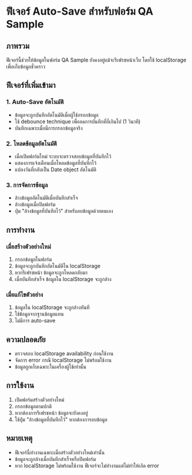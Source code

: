 # ฟีเจอร์ Auto-Save สำหรับฟอร์ม QA Sample

## ภาพรวม
ฟีเจอร์นี้ช่วยให้ข้อมูลในฟอร์ม QA Sample ยังคงอยู่แม้จะรีเฟรชหน้าเว็บ โดยใช้ localStorage เพื่อเก็บข้อมูลชั่วคราว

## ฟีเจอร์ที่เพิ่มเข้ามา

### 1. Auto-Save อัตโนมัติ
- ข้อมูลจะถูกบันทึกอัตโนมัติเมื่อผู้ใช้กรอกข้อมูล
- ใช้ debounce technique เพื่อลดการบันทึกที่ถี่เกินไป (1 วินาที)
- บันทึกเฉพาะเมื่อมีการกรอกข้อมูลจริง

### 2. โหลดข้อมูลอัตโนมัติ
- เมื่อเปิดฟอร์มใหม่ ระบบจะตรวจสอบข้อมูลที่บันทึกไว้
- แสดงการแจ้งเตือนเมื่อโหลดข้อมูลที่บันทึกไว้
- แปลงวันที่กลับเป็น Date object อัตโนมัติ

### 3. การจัดการข้อมูล
- ล้างข้อมูลอัตโนมัติเมื่อบันทึกสำเร็จ
- ล้างข้อมูลเมื่อปิดฟอร์ม
- ปุ่ม "ล้างข้อมูลที่บันทึกไว้" สำหรับลบข้อมูลด้วยตนเอง

## การทำงาน

### เมื่อสร้างตัวอย่างใหม่
1. กรอกข้อมูลในฟอร์ม
2. ข้อมูลจะถูกบันทึกอัตโนมัติใน localStorage
3. หากรีเฟรชหน้า ข้อมูลจะถูกโหลดกลับมา
4. เมื่อบันทึกสำเร็จ ข้อมูลใน localStorage จะถูกล้าง

### เมื่อแก้ไขตัวอย่าง
1. ข้อมูลใน localStorage จะถูกล้างทันที
2. ใช้ข้อมูลจากฐานข้อมูลแทน
3. ไม่มีการ auto-save

## ความปลอดภัย
- ตรวจสอบ localStorage availability ก่อนใช้งาน
- จัดการ error กรณี localStorage ไม่พร้อมใช้งาน
- ข้อมูลถูกเก็บเฉพาะในเครื่องผู้ใช้เท่านั้น

## การใช้งาน
1. เปิดฟอร์มสร้างตัวอย่างใหม่
2. กรอกข้อมูลตามปกติ
3. หากต้องการรีเฟรชหน้า ข้อมูลจะยังคงอยู่
4. ใช้ปุ่ม "ล้างข้อมูลที่บันทึกไว้" หากต้องการลบข้อมูล

## หมายเหตุ
- ฟีเจอร์นี้ทำงานเฉพาะเมื่อสร้างตัวอย่างใหม่เท่านั้น
- ข้อมูลจะถูกล้างเมื่อบันทึกสำเร็จหรือปิดฟอร์ม
- หาก localStorage ไม่พร้อมใช้งาน ฟีเจอร์จะไม่ทำงานแต่ไม่ทำให้เกิด error 